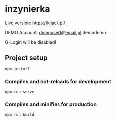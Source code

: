 # inzynierka

Live version: https://kijack.pl/

DEMO Account:
demouser1@email.pl:demodemo


G-Login will be disabled!



## Project setup
```
npm install
```

### Compiles and hot-reloads for development
```
npm run serve
```

### Compiles and minifies for production
```
npm run build
```

